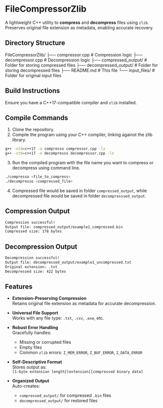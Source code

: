 # FileCompressorZlib

A lightweight C++ utility to **compress** and **decompress** files using `zlib`.  
Preserves original file extension as metadata, enabling accurate recovery.

## Directory Structure

FileCompressorZlib/
├── compressor.cpp # Compression logic
├── decompressor.cpp # Decompression logic
├── compressed_output/ # Folder for storing compressed files
├── decompressed_output/ # Folder for storing decompressed files
├── README.md # This file
└── input_files/ # Folder for original input files

## Build Instructions

Ensure you have a C++17-compatible compiler and `zlib` installed.

## Compile Commands

1. Clone the repository.
2. Compile the program using your C++ compiler, linking against the zlib library.
```bash
g++ -std=c++17 -o compresso compressor.cpp -lz
g++ -std=c++17 -o decompresso decompressor.cpp -lz
```
3. Run the compiled program with the file name you want to compress or decompress using command line.
```bash
./compresso <file_to_compress>
./decompresso <compressed_file>
```
4. Compressed file would be saved in folder `compressed_output`, while decompressed file would be saved in folder `decompresssed_output`.

## Compression Output
```bash
Compression successful!
Output file: compressed_output/example1_compressed.bin
Compressed size: 178 bytes
```

## Decompression Output
```bash
Decompression successful!
Output file: decompressed_output/example1_uncompressed.txt
Original extension: .txt
Decompressed size: 422 bytes
```

## Features

- **Extension-Preserving Compression**  
  Retains original file extension as metadata for accurate decompression.

- **Universal File Support**  
  Works with any file type: `.txt`, `.csv`, `.exe`, etc.

- **Robust Error Handling**  
  Gracefully handles:
  - Missing or corrupted files
  - Empty files
  - Common `zlib` errors: `Z_MEM_ERROR`, `Z_BUF_ERROR`, `Z_DATA_ERROR`

- **Self-Descriptive Format**  
  Stores output as:  
  `[1-byte extension length][extension][compressed binary data]`

- **Organized Output**  
  Auto-creates:
  - `compressed_output/` for compressed `.bin` files
  - `decompressed_output/` for restored files
